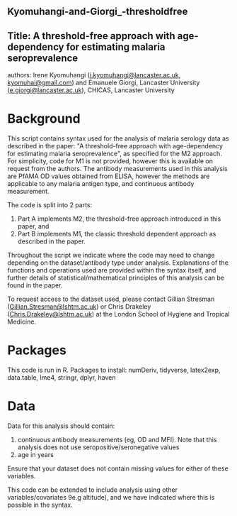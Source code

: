 ## Kyomuhangi-and-Giorgi_-thresholdfree
## Title:  A threshold-free approach with age-dependency for estimating malaria seroprevalence

authors:  Irene Kyomuhangi (i.kyomuhangi@lancaster.ac.uk, kyomuhai@gmail.com)  and Emanuele Giorgi, Lancaster University (e.giorgi@lancaster.ac.uk), CHICAS,  Lancaster University 


# Background
This script contains syntax used for the analysis of malaria serology data as described in the paper: 
"A threshold-free approach with age-dependency for estimating malaria seroprevalence", as specified for the M2 approach. 
For simplicity, code for M1 is not provided, however this is available on request from the authors. 
The antibody measurements used in this analysis are PfAMA OD values obtained from ELISA, however the methods are applicable to any malaria antigen type, and continuous antibody measurement. 

The code is split into 2 parts:
1) Part A implements M2, the threshold-free approach introduced in this paper, and 
2) Part B implements M1, the classic threshold dependent approach as described in the paper. 

Throughout the script we indicate where the code may need to change depending on the dataset/antibody type under analysis. 
Explanations of the functions and operations used are provided within the syntax itself, and further details of statistical/mathematical principles of this analysis can be found in the paper. 

To request access to the dataset used, please contact Gillian Stresman (Gillian.Stresman@lshtm.ac.uk) or Chris Drakeley (Chris.Drakeley@lshtm.ac.uk) at the London School of Hygiene and Tropical Medicine.  


# Packages
This code is run in R. Packages to install: numDeriv, tidyverse, latex2exp, data.table, lme4, stringr, dplyr, haven

# Data

Data for this analysis should contain:
1) continuous antibody measurements (eg, OD and MFI). Note that this analysis does not use seropositive/seronegative values
2) age in years

Ensure that your dataset does not contain missing values for either of these variables. 

This code can be extended to include analysis using other variables/covariates 9e.g altitude), and we have indicated where this is possible in the syntax. 
